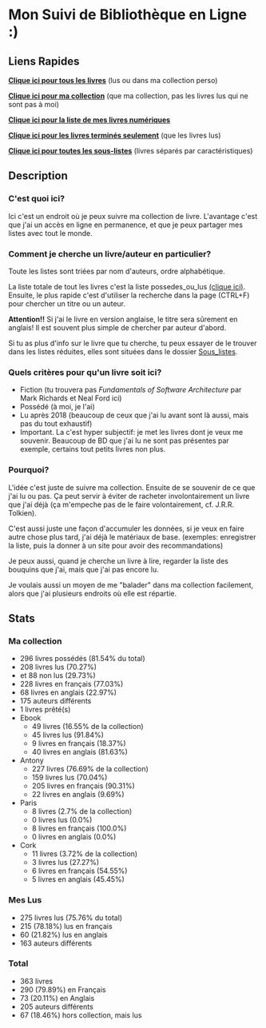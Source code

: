 # Mon Suivi de Bibliothèque en Ligne :)

## Liens Rapides

[**Clique ici pour tous les livres**](possedes_ou_lus.md) (lus ou dans ma collection perso)

[**Clique ici pour ma collection**](Sous_listes/possedes.md) (que ma collection, pas les livres lus qui ne sont pas à moi)

[**Clique ici pour la liste de mes livres numériques**](Sous_listes/ebook.md)

[**Clique ici pour les livres terminés seulement**](Sous_listes/lus.md) (que les livres lus)

[**Clique ici pour toutes les sous-listes**](Sous_listes/README.md) (livres séparés par caractéristiques)

## Description

### C'est quoi ici?

Ici c'est un endroit où je peux suivre ma collection de livre. L'avantage c'est que j'ai un accès en ligne en
permanence, et que je peux partager mes listes avec tout le monde.

### Comment je cherche un livre/auteur en particulier?

Toute les listes sont triées par nom d'auteurs, ordre alphabétique.

La liste totale de tout les livres c'est la liste possedes_ou_lus [(clique ici)](possedes_ou_lus.md). Ensuite, le plus
rapide c'est d'utiliser la recherche dans la page (CTRL+F) pour chercher un titre ou un auteur.

**Attention!!** Si j'ai le livre en version anglaise, le titre sera sûrement en anglais!
Il est souvent plus simple de chercher par auteur d'abord.

Si tu as plus d'info sur le livre que tu cherche, tu peux essayer de le trouver dans les listes réduites, elles sont
situées dans le dossier [Sous_listes](Sous_listes/README.md).

### Quels critères pour qu'un livre soit ici?

- Fiction (tu trouvera pas *Fundamentals of Software Architecture* par Mark Richards et Neal Ford ici)
- Possédé (à moi, je l'ai)
- Lu après 2018 (beaucoup de ceux que j'ai lu avant sont là aussi, mais pas du tout exhaustif)
- Important. La c'est hyper subjectif: je met les livres dont je veux me souvenir. Beaucoup de BD que j'ai lu ne
sont pas présentes par exemple, certains tout petits livres non plus.

### Pourquoi?

L'idée c'est juste de suivre ma collection. Ensuite de se souvenir de ce que j'ai lu ou pas. Ça peut servir à éviter de
racheter involontairement un livre que j'ai déjà (ça m'empeche pas de le faire volontairement, cf. J.R.R. Tolkien).

C'est aussi juste une façon d'accumuler les données, si je veux en faire autre chose plus tard, j'ai déjà le matériaux
de base. (exemples: enregistrer la liste, puis la donner à un site pour avoir des recommandations)

Je peux aussi, quand je cherche un livre à lire, regarder la liste des bouquins que j'ai, mais que j'ai pas encore lu.

Je voulais aussi un moyen de me "balader" dans ma collection facilement, alors que j'ai plusieurs endroits où elle est
répartie.

<!-- Everything after this line is auto-generated -->
## Stats

### Ma collection

- 296 livres possédés (81.54% du total)
- 208 livres lus (70.27%)
- et 88 non lus (29.73%)
- 228 livres en français (77.03%)
- 68 livres en anglais (22.97%)
- 175 auteurs différents
- 1 livres prêté(s)
- Ebook
    - 49 livres (16.55% de la collection)
    - 45 livres lus (91.84%)
    - 9 livres en français (18.37%)
    - 40 livres en anglais (81.63%)
- Antony
    - 227 livres (76.69% de la collection)
    - 159 livres lus (70.04%)
    - 205 livres en français (90.31%)
    - 22 livres en anglais (9.69%)
- Paris
    - 8 livres (2.7% de la collection)
    - 0 livres lus (0.0%)
    - 8 livres en français (100.0%)
    - 0 livres en anglais (0.0%)
- Cork
    - 11 livres (3.72% de la collection)
    - 3 livres lus (27.27%)
    - 6 livres en français (54.55%)
    - 5 livres en anglais (45.45%)

### Mes Lus

- 275 livres lus (75.76% du total)
- 215 (78.18%) lus en français
- 60 (21.82%) lus en anglais
- 163 auteurs différents

### Total

- 363 livres
- 290 (79.89%) en Français
- 73 (20.11%) en Anglais
- 205 auteurs différents
- 67 (18.46%) hors collection, mais lus
